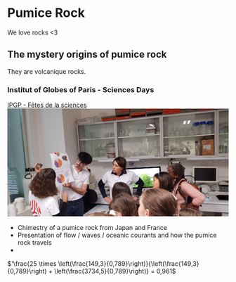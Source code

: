 # Pumice Rock
We love rocks <3
## The mystery origins of pumice rock
They are volcanique rocks.
### Institut of Globes of Paris - Sciences Days
[IPGP - Fêtes de la sciences](https://www.ipgp.fr/actus-et-agenda/actualites/fete-de-la-science-2024-a-lipgp/)
![PRESENTATION OF SCIENCE DAY IPGP](https://github.com/GeoffreyGarciaDaFonseca/Pumice_Rock/blob/main/20241003_163139.jpg)

- Chimestry of a pumice rock from Japan and France
- Presentation of flow / waves / oceanic courants and how the pumice rock travels
- 

$'\frac{25 \times \left(\frac{149,3}{0,789}\right)}{\left(\frac{149,3}{0,789}\right) + \left(\frac{3734,5}{0,789}\right)} = 0,961$
